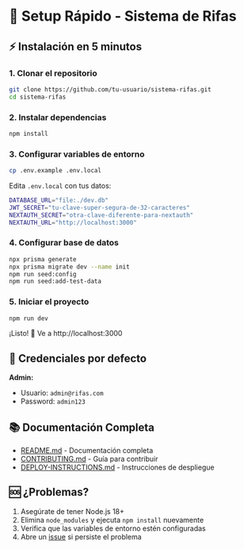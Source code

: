 # 🚀 Setup Rápido - Sistema de Rifas

## ⚡ Instalación en 5 minutos

### 1. Clonar el repositorio
```bash
git clone https://github.com/tu-usuario/sistema-rifas.git
cd sistema-rifas
```

### 2. Instalar dependencias
```bash
npm install
```

### 3. Configurar variables de entorno
```bash
cp .env.example .env.local
```

Edita `.env.local` con tus datos:
```bash
DATABASE_URL="file:./dev.db"
JWT_SECRET="tu-clave-super-segura-de-32-caracteres"
NEXTAUTH_SECRET="otra-clave-diferente-para-nextauth"
NEXTAUTH_URL="http://localhost:3000"
```

### 4. Configurar base de datos
```bash
npx prisma generate
npx prisma migrate dev --name init
npm run seed:config
npm run seed:add-test-data
```

### 5. Iniciar el proyecto
```bash
npm run dev
```

¡Listo! 🎉 Ve a http://localhost:3000

## 🔑 Credenciales por defecto

**Admin:**
- Usuario: `admin@rifas.com`
- Password: `admin123`

## 📚 Documentación Completa

- [README.md](README.md) - Documentación completa
- [CONTRIBUTING.md](CONTRIBUTING.md) - Guía para contribuir
- [DEPLOY-INSTRUCTIONS.md](DEPLOY-INSTRUCTIONS.md) - Instrucciones de despliegue

## 🆘 ¿Problemas?

1. Asegúrate de tener Node.js 18+
2. Elimina `node_modules` y ejecuta `npm install` nuevamente
3. Verifica que las variables de entorno estén configuradas
4. Abre un [issue](../../issues) si persiste el problema
